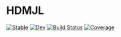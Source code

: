 # HDMJL

[![Stable](https://img.shields.io/badge/docs-stable-blue.svg)](https://d2cml-ai.github.io/HDMJL.jl/stable/)
[![Dev](https://img.shields.io/badge/docs-dev-blue.svg)](https://d2cml-ai.github.io/HDMJL.jl/dev/)
[![Build Status](https://github.com/d2cml-ai/HDMJL.jl/actions/workflows/CI.yml/badge.svg?branch=master)](https://github.com/d2cml-ai/HDMJL.jl/actions/workflows/CI.yml?query=branch%3Amaster)
[![Coverage](https://codecov.io/gh/d2cml-ai/HDMJL.jl/branch/master/graph/badge.svg)](https://codecov.io/gh/d2cml-ai/HDMJL.jl)
